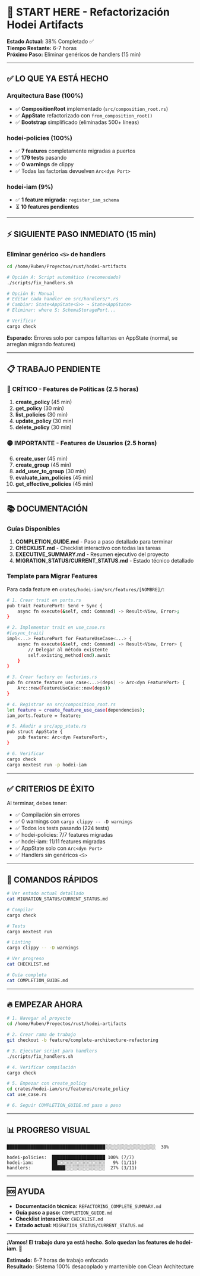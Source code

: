# 🚀 START HERE - Refactorización Hodei Artifacts

**Estado Actual:** 38% Completado ✅  
**Tiempo Restante:** 6-7 horas  
**Próximo Paso:** Eliminar genéricos de handlers (15 min)

---

## ✅ LO QUE YA ESTÁ HECHO

### Arquitectura Base (100%)
- ✅ **CompositionRoot** implementado (`src/composition_root.rs`)
- ✅ **AppState** refactorizado con `from_composition_root()`
- ✅ **Bootstrap** simplificado (eliminadas 500+ líneas)

### hodei-policies (100%)
- ✅ **7 features** completamente migradas a puertos
- ✅ **179 tests** pasando
- ✅ **0 warnings** de clippy
- ✅ Todas las factorías devuelven `Arc<dyn Port>`

### hodei-iam (9%)
- ✅ **1 feature migrada:** `register_iam_schema`
- ⏳ **10 features pendientes**

---

## ⚡ SIGUIENTE PASO INMEDIATO (15 min)

### Eliminar genérico `<S>` de handlers

```bash
cd /home/Ruben/Proyectos/rust/hodei-artifacts

# Opción A: Script automático (recomendado)
./scripts/fix_handlers.sh

# Opción B: Manual
# Editar cada handler en src/handlers/*.rs
# Cambiar: State<AppState<S>> → State<AppState>
# Eliminar: where S: SchemaStoragePort...

# Verificar
cargo check
```

**Esperado:** Errores solo por campos faltantes en AppState (normal, se arreglan migrando features)

---

## 📋 TRABAJO PENDIENTE

### 🔴 CRÍTICO - Features de Políticas (2.5 horas)

1. **create_policy** (45 min)
2. **get_policy** (30 min)
3. **list_policies** (30 min)
4. **update_policy** (30 min)
5. **delete_policy** (30 min)

### 🟡 IMPORTANTE - Features de Usuarios (2.5 horas)

6. **create_user** (45 min)
7. **create_group** (45 min)
8. **add_user_to_group** (30 min)
9. **evaluate_iam_policies** (45 min)
10. **get_effective_policies** (45 min)

---

## 📚 DOCUMENTACIÓN

### Guías Disponibles

1. **COMPLETION_GUIDE.md** - Paso a paso detallado para terminar
2. **CHECKLIST.md** - Checklist interactivo con todas las tareas
3. **EXECUTIVE_SUMMARY.md** - Resumen ejecutivo del proyecto
4. **MIGRATION_STATUS/CURRENT_STATUS.md** - Estado técnico detallado

### Template para Migrar Features

Para cada feature en `crates/hodei-iam/src/features/[NOMBRE]/`:

```bash
# 1. Crear trait en ports.rs
pub trait FeaturePort: Send + Sync {
    async fn execute(&self, cmd: Command) -> Result<View, Error>;
}

# 2. Implementar trait en use_case.rs
#[async_trait]
impl<...> FeaturePort for FeatureUseCase<...> {
    async fn execute(&self, cmd: Command) -> Result<View, Error> {
        // Delegar al método existente
        self.existing_method(cmd).await
    }
}

# 3. Crear factory en factories.rs
pub fn create_feature_use_case<...>(deps) -> Arc<dyn FeaturePort> {
    Arc::new(FeatureUseCase::new(deps))
}

# 4. Registrar en src/composition_root.rs
let feature = create_feature_use_case(dependencies);
iam_ports.feature = feature;

# 5. Añadir a src/app_state.rs
pub struct AppState {
    pub feature: Arc<dyn FeaturePort>,
}

# 6. Verificar
cargo check
cargo nextest run -p hodei-iam
```

---

## ✅ CRITERIOS DE ÉXITO

Al terminar, debes tener:

- ✅ Compilación sin errores
- ✅ 0 warnings con `cargo clippy -- -D warnings`
- ✅ Todos los tests pasando (224 tests)
- ✅ hodei-policies: 7/7 features migradas
- ✅ hodei-iam: 11/11 features migradas
- ✅ AppState solo con `Arc<dyn Port>`
- ✅ Handlers sin genéricos `<S>`

---

## 🎯 COMANDOS RÁPIDOS

```bash
# Ver estado actual detallado
cat MIGRATION_STATUS/CURRENT_STATUS.md

# Compilar
cargo check

# Tests
cargo nextest run

# Linting
cargo clippy -- -D warnings

# Ver progreso
cat CHECKLIST.md

# Guía completa
cat COMPLETION_GUIDE.md
```

---

## 🔥 EMPEZAR AHORA

```bash
# 1. Navegar al proyecto
cd /home/Ruben/Proyectos/rust/hodei-artifacts

# 2. Crear rama de trabajo
git checkout -b feature/complete-architecture-refactoring

# 3. Ejecutar script para handlers
./scripts/fix_handlers.sh

# 4. Verificar compilación
cargo check

# 5. Empezar con create_policy
cd crates/hodei-iam/src/features/create_policy
cat use_case.rs

# 6. Seguir COMPLETION_GUIDE.md paso a paso
```

---

## 📊 PROGRESO VISUAL

```
█████████████████████████████████████░░░░░░░░░░░░░░░░░░░  38%

hodei-policies:  ████████████████████ 100% (7/7)
hodei-iam:       ██░░░░░░░░░░░░░░░░░░   9% (1/11)
handlers:        █████░░░░░░░░░░░░░░░  27% (3/11)
```

---

## 🆘 AYUDA

- **Documentación técnica:** `REFACTORING_COMPLETE_SUMMARY.md`
- **Guía paso a paso:** `COMPLETION_GUIDE.md`
- **Checklist interactivo:** `CHECKLIST.md`
- **Estado actual:** `MIGRATION_STATUS/CURRENT_STATUS.md`

---

**¡Vamos! El trabajo duro ya está hecho. Solo quedan las features de hodei-iam. 💪**

**Estimado:** 6-7 horas de trabajo enfocado  
**Resultado:** Sistema 100% desacoplado y mantenible con Clean Architecture